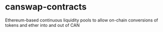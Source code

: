 # canswap-contracts
Ethereum-based continuous liquidity pools to allow on-chain conversions of tokens and ether into and out of CAN
